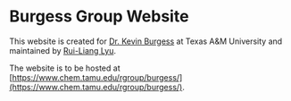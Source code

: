 # Burgess Group Website

This website is created for [Dr. Kevin Burgess](https://www.chem.tamu.edu/faculty/kevin-burgess/) at Texas A&M University and maintained by [Rui-Liang Lyu](https://lyu18.github.io/).

The website is to be hosted at [https://www.chem.tamu.edu/rgroup/burgess/](https://www.chem.tamu.edu/rgroup/burgess/).
